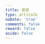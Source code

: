 ```yaml
---
title: 说说
type: artitalk
noDate: 'true'
comments: false
reward: false
aside: false
---
```


<!-- 引用 artitalk -->
<script type="text/javascript" src="https://unpkg.com/artitalk"></script>
<!-- 存放说说的容器 -->
<div id="artitalk_main"></div>
<script>
new Artitalk({
    appId: 'vpj0ElXQAUwMBLjqlyTnhWyj-MdYXbMMI', // Your LeanCloud appId
    appKey: 'uh9RSiLwHKZSbuWOeJsPEGOU' // Your LeanCloud appKey
})
</script>
